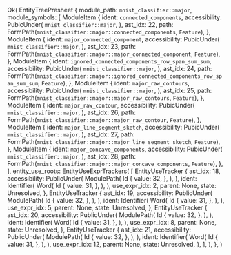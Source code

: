 Ok(
    EntityTreePresheet {
        module_path: `mnist_classifier::major`,
        module_symbols: [
            ModuleItem {
                ident: `connected_components`,
                accessibility: PubicUnder(
                    `mnist_classifier::major`,
                ),
                ast_idx: 22,
                path: FormPath(`mnist_classifier::major::connected_components`, `Feature`),
            },
            ModuleItem {
                ident: `major_connected_component`,
                accessibility: PubicUnder(
                    `mnist_classifier::major`,
                ),
                ast_idx: 23,
                path: FormPath(`mnist_classifier::major::major_connected_component`, `Feature`),
            },
            ModuleItem {
                ident: `ignored_connected_components_row_span_sum_sum`,
                accessibility: PubicUnder(
                    `mnist_classifier::major`,
                ),
                ast_idx: 24,
                path: FormPath(`mnist_classifier::major::ignored_connected_components_row_span_sum_sum`, `Feature`),
            },
            ModuleItem {
                ident: `major_raw_contours`,
                accessibility: PubicUnder(
                    `mnist_classifier::major`,
                ),
                ast_idx: 25,
                path: FormPath(`mnist_classifier::major::major_raw_contours`, `Feature`),
            },
            ModuleItem {
                ident: `major_raw_contour`,
                accessibility: PubicUnder(
                    `mnist_classifier::major`,
                ),
                ast_idx: 26,
                path: FormPath(`mnist_classifier::major::major_raw_contour`, `Feature`),
            },
            ModuleItem {
                ident: `major_line_segment_sketch`,
                accessibility: PubicUnder(
                    `mnist_classifier::major`,
                ),
                ast_idx: 27,
                path: FormPath(`mnist_classifier::major::major_line_segment_sketch`, `Feature`),
            },
            ModuleItem {
                ident: `major_concave_components`,
                accessibility: PubicUnder(
                    `mnist_classifier::major`,
                ),
                ast_idx: 28,
                path: FormPath(`mnist_classifier::major::major_concave_components`, `Feature`),
            },
        ],
        entity_use_roots: EntityUseExprTrackers(
            [
                EntityUseTracker {
                    ast_idx: 18,
                    accessibility: PublicUnder(
                        ModulePath(
                            Id {
                                value: 32,
                            },
                        ),
                    ),
                    ident: Identifier(
                        Word(
                            Id {
                                value: 31,
                            },
                        ),
                    ),
                    use_expr_idx: 2,
                    parent: None,
                    state: Unresolved,
                },
                EntityUseTracker {
                    ast_idx: 19,
                    accessibility: PublicUnder(
                        ModulePath(
                            Id {
                                value: 32,
                            },
                        ),
                    ),
                    ident: Identifier(
                        Word(
                            Id {
                                value: 31,
                            },
                        ),
                    ),
                    use_expr_idx: 5,
                    parent: None,
                    state: Unresolved,
                },
                EntityUseTracker {
                    ast_idx: 20,
                    accessibility: PublicUnder(
                        ModulePath(
                            Id {
                                value: 32,
                            },
                        ),
                    ),
                    ident: Identifier(
                        Word(
                            Id {
                                value: 31,
                            },
                        ),
                    ),
                    use_expr_idx: 8,
                    parent: None,
                    state: Unresolved,
                },
                EntityUseTracker {
                    ast_idx: 21,
                    accessibility: PublicUnder(
                        ModulePath(
                            Id {
                                value: 32,
                            },
                        ),
                    ),
                    ident: Identifier(
                        Word(
                            Id {
                                value: 31,
                            },
                        ),
                    ),
                    use_expr_idx: 12,
                    parent: None,
                    state: Unresolved,
                },
            ],
        ),
    },
)